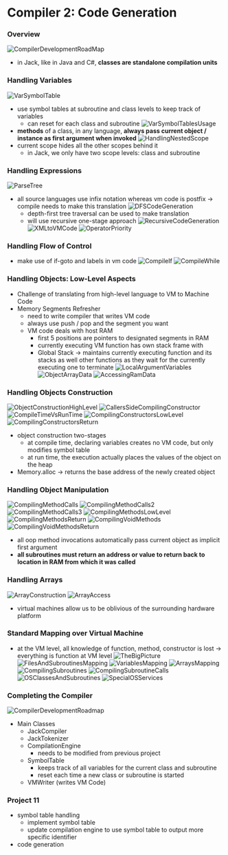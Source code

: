 # Compiler 2: Code Generation

### Overview
![CompilerDevelopmentRoadMap](./images/CompilerDevelopmentRoadMap.png)
* in Jack, like in Java and C#, **classes are standalone compilation units**

### Handling Variables
![VarSymbolTable](./images/VarSymbolTables.png)
* use symbol tables at subroutine and class levels to keep track of variables
  * can reset for each class and subroutine
![VarSymbolTablesUsage](./images/VarSymbolTablesUsage.png)
* **methods** of a class, in any language, **always pass current object / instance as first argument when invoked**
![HandlingNestedScope](./images/HandlingNestedScope.png)
* current scope hides all the other scopes behind it
  * in Jack, we only have two scope levels: class and subroutine

### Handling Expressions
![ParseTree](./images/ParseTree.png)
* all source languages use infix notation whereas vm code is postfix -> compile needs to make this translation
  ![DFSCodeGeneration](./images/DFSCodeGeneration.png)
  * depth-first tree traversal can be used to make translation
  * will use recursive one-stage approach
  ![RecursiveCodeGeneration](./images/RecursiveCodeGeneration.png)
![XMLtoVMCode](./images/XMLtoVMCode.png)
![OperatorPriority](./images/OperatorPriority.png)

### Handling Flow of Control
* make use of if-goto and labels in vm code
![CompileIf](./images/CompilingIf.png)
![CompileWhile](./images/CompilingWhile.png)

### Handling Objects: Low-Level Aspects
* Challenge of translating from high-level language to VM to Machine Code
* Memory Segments Refresher
  * need to write compiler that writes VM code
  * always use push / pop and the segment you want
  * VM code deals with host RAM
    * first 5 positions are pointers to designated segments in RAM
    * currently executing VM function has own stack frame with
    * Global Stack -> maintains currently executing function and its stacks as well other functions as they wait for the currently executing one to terminate
  ![LocalArgumentVariables](./images/LocalArgumentVariables.png)
  ![ObjectArrayData](./images/ObjectArrayData.png)
  ![AccessingRamData](./images/AccessingRamData.png)

### Handling Objects Construction
![ObjectConstructionHighLevel](./images/ObjectConstructionHighLevel.png)
![CallersSideCompilingConstructor](./images/CallersSideCompilingConstructor.png)
![CompileTimeVsRunTime](./images/CompileTimeVsRunTime.png)
![CompilingConstructorsLowLevel](./images/CompilingConstructorsLowLevel.png)
![CompilingConstructorsReturn](./images/CompilingConstructorsReturn.png)
* object construction two-stages
  * at compile time, declaring variables creates no VM code, but only modifies symbol table
  * at run time, the execution actually places the values of the object on the heap
* Memory.alloc -> returns the base address of the newly created object

### Handling Object Manipulation
![CompilingMethodCalls](./images/CompilingMethodCalls.png)
![CompilingMethodCalls2](./images/CompilingMethodCalls2.png)
![CompilingMethodCalls3](./images/CompilingMethodCalls3.png)
![CompilingMethodsLowLevel](./images/CompilingMethodsLowLevel.png)
![CompilingMethodsReturn](./images/CompilingMethodsReturn.png)
![CompilingVoidMethods](./images/CompilingVoidMethods.png)
![CompilingVoidMethodsReturn](./images/CompilingVoidMethodsReturn.png)

* all oop method invocations automatically pass current object as implicit first argument
* **all subroutines must return an address or value to return back to location in RAM from which it was called**

### Handling Arrays
![ArrayConstruction](./images/ArrayConstruction.png)
![ArrayAccess](./images/ArrayAccess.png)
* virtual machines allow us to be oblivious of the surrounding hardware platform

### Standard Mapping over Virtual Machine
* at the VM level, all knowledge of function, method, constructor is lost -> everything is function at VM level
![TheBigPicture](./images/TheBigPicture.png)
![FilesAndSubroutinesMapping](./images/FilesAndSubroutinesMapping.png)
![VariablesMapping](./images/VariablesMapping.png)
![ArraysMapping](./images/ArraysMapping.png)
![CompilingSubroutines](./images/CompilingSubroutines.png)
![CompilingSubroutineCalls](./images/CompilingSubroutineCalls.png)
![OSClassesAndSubroutines](./images/OSClassesAndSubroutines.png)
![SpecialOSServices](./images/SpecialOSServices.png)

### Completing the Compiler
![CompilerDevelopmentRoadmap](./images/CompilerDevelopmentRoadMap.png)
* Main Classes
  * JackCompiler
  * JackTokenizer
  * CompilationEngine
    * needs to be modified from previous project
  * SymbolTable
    * keeps track of all variables for the current class and subroutine
    * reset each time a new class or subroutine is started
  * VMWriter (writes VM Code)

### Project 11
* symbol table handling
  * implement symbol table
  * update compilation engine to use symbol table to output more specific identifier
* code generation
